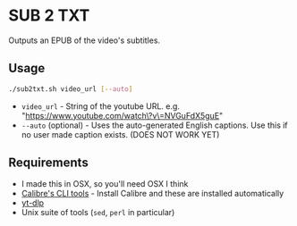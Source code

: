 # SUB 2 TXT 

Outputs an EPUB of the video's subtitles.

## Usage

```bash
./sub2txt.sh video_url [--auto]
```

* `video_url` - String of the youtube URL. e.g. "https://www.youtube.com/watch\?v\=NVGuFdX5guE"
* `--auto` (optional) - Uses the auto-generated English captions. Use this if no user made caption exists. (DOES NOT WORK YET)

## Requirements

* I made this in OSX, so you'll need OSX I think
* [Calibre's CLI tools](https://manual.calibre-ebook.com/generated/en/cli-index.html) - Install Calibre and these are installed automatically
* [yt-dlp](https://github.com/yt-dlp/yt-dlp)
* Unix suite of tools (`sed`, `perl` in particular)

